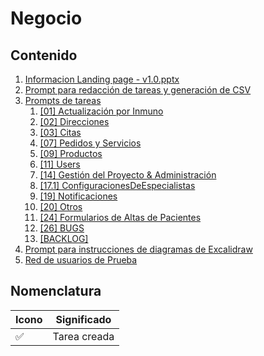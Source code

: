 # Negocio

## Contenido

1. [Informacion Landing page - v1.0.pptx](https://docs.google.com/presentation/d/1RVrquVY3e3JVPRQHY2QF3gE5zH37i3OD/edit?usp=drive_web&ouid=115463368008145921571&rtpof=true)
2. [Prompt para redacción de tareas y generación de CSV](./promptRedaccionDeTareas.md)
3. [Prompts de tareas](./promptsDeTareas/)
   1. [[01] Actualización por Inmuno](./promptsDeTareas/[01]%20Actualizacion%20por%20Inmuno.md)
   2. [[02] Direcciones](./promptsDeTareas/[02]%20Direcciones.md)
   3. [[03] Citas](./promptsDeTareas/[03]%20Citas.md)
   4. [[07] Pedidos y Servicios](./promptsDeTareas/[07]%20Pedidos%20y%20Servicios.md)
   5. [[09] Productos](./promptsDeTareas/[09]%20Productos.md)
   6. [[11] Users](./promptsDeTareas/[11]%20Users.md)
   7. [[14] Gestión del Proyecto & Administración](./promptsDeTareas/[14]%20Gestion%20del%20Proyecto%20&%20Administracion.md)
   8. [[17.1] ConfiguracionesDeEspecialistas](./promptsDeTareas/[17.1]%20ConfiguracionesDeEspecialistas.md)
   9. [[19] Notificaciones](./promptsDeTareas/[19]%20Notificaciones.md)
   10. [[20] Otros](./promptsDeTareas/[20]%20Otros.md)
   11. [[24] Formularios de Altas de Pacientes](./promptsDeTareas/[24]%20Formularios%20de%20Altas%20de%20Pacientes.md)
   12. [[26] BUGS](./promptsDeTareas/[26]%20BUGS.md)
   13. [[BACKLOG]](./promptsDeTareas/[BACKLOG].md)
4. [Prompt para instrucciones de diagramas de Excalidraw](./propmtDiagramasDeExcalidraw.md)
5. [Red de usuarios de Prueba](./redDeUsuariosDePrueba.png)

## Nomenclatura

| Icono | Significado  |
| ----- | ------------ |
| ✅    | Tarea creada |
